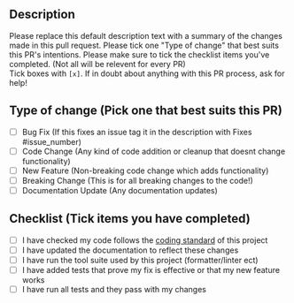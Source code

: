 ## Description
Please replace this default description text with a summary of the changes made in this pull request.
Please tick one "Type of change" that best suits this PR's intentions.
Please make sure to tick the checklist items you've completed. (Not all will be relevent for every PR)  
Tick boxes with `[x]`. If in doubt about anything with this PR process, ask for help!

## Type of change (Pick one that best suits this PR)
- [ ] Bug Fix (If this fixes an issue tag it in the description with Fixes #issue_number)
- [ ] Code Change (Any kind of code addition or cleanup that doesnt change functionality)
- [ ] New Feature (Non-breaking code change which adds functionality)
- [ ] Breaking Change (This is for all breaking changes to the code!)
- [ ] Documentation Update (Any documentation updates)

## Checklist (Tick items you have completed)
- [ ] I have checked my code follows the [coding standard](https://github.com/Pavocracy/.github/blob/main/CODING_STANDARD.md "Coding standard doc") of this project
- [ ] I have updated the documentation to reflect these changes
- [ ] I have run the tool suite used by this project (formatter/linter ect)
- [ ] I have added tests that prove my fix is effective or that my new feature works
- [ ] I have run all tests and they pass with my changes
